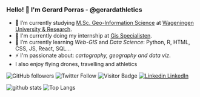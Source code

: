
### Hello! 👋 I'm Gerard Porras - @gerardathletics

- 🔭 I’m currently studying [M.Sc. Geo-Information Science](https://www.wur.nl/en/Education-Programmes/master/MSc-programmes/MSc-Geo-Information-Science.htm) at [Wageningen University & Research](https://www.wur.nl/en.htm).
- 🔭 I'm currently doing my internship at [Gis Specialisten](https://gisspecialisten.nl/). 
- 🌱 I’m currently learning *Web-GIS* and *Data Science*: Python, R, HTML, CSS, JS, React, SQL...
- ⚡ I'm passionate about: *cartography, geography and data viz*. 
- I also enjoy flying drones, travelling and athletics 

![GitHub followers](https://img.shields.io/github/followers/gerardathletics?style=social)
![Twitter Follow](https://img.shields.io/twitter/follow/gerardathletics?style=social) 
![Visitor Badge](https://visitor-badge.laobi.icu/badge?page_id=gerardathletics.gerardathletics)
[![Linkedin](https://i.stack.imgur.com/gVE0j.png) LinkedIn](https://www.linkedin.com/in/gerardathetics/)
&nbsp;

![github stats](https://github-readme-stats.vercel.app/api?username=gerardathletics&show_icons=true)
![Top Langs](https://github-readme-stats.vercel.app/api/top-langs/?username=gerardathletics&langs_count=3&hide=javascript,go,html,css,tex)
